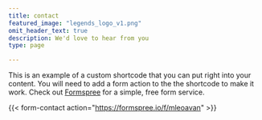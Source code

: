 ```yaml
---
title: contact
featured_image: "legends_logo_v1.png"
omit_header_text: true
description: We'd love to hear from you
type: page

---
```


This is an example of a custom shortcode that you can put right into your content. You will need to add a form action to the the shortcode to make it work. Check out [Formspree](https://formspree.io/) for a simple, free form service. 

{{< form-contact action="https://formspree.io/f/mleoavan"  >}}
